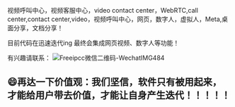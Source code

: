 视频呼叫中心，视频客服中心，video contact center，WebRTC,call center,contact center,video，视频呼叫中心，网页，数字人，虚拟人，Meta,桌面分享，文档分享！

目前代码在迅速迭代ing
最终会集成网页视频、数字人等功能！

有兴趣请联系：
![Freeipcc微信二维码-WechatIMG484](https://github.com/user-attachments/assets/74afadc8-9fc9-468c-9f58-c1cb95f15f7b)

## 😄再达一下价值观：我们坚信，软件只有被用起来，才能给用户带去价值，才能让自身产生迭代！！！！！
